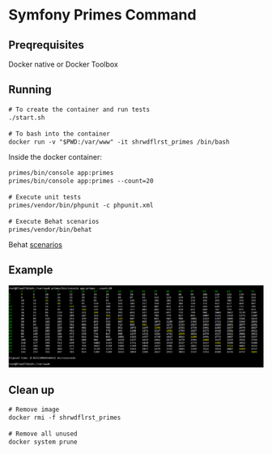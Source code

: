 Symfony Primes Command
======================

Preqrequisites
--------------
Docker native or Docker Toolbox

Running
-------

    # To create the container and run tests
    ./start.sh
    
    # To bash into the container
    docker run -v "$PWD:/var/www" -it shrwdflrst_primes /bin/bash
    
Inside the docker container:    
    
    primes/bin/console app:primes
    primes/bin/console app:primes --count=20
    
    # Execute unit tests
    primes/vendor/bin/phpunit -c phpunit.xml
    
    # Execute Behat scenarios
    primes/vendor/bin/behat
    
Behat [scenarios](./primes/features/primes_command.feature)    
    
Example
-------
 
![Example](https://github.com/ShrwdFlrst/symfony-primes/raw/master/example.gif)
    
Clean up
--------

    # Remove image
    docker rmi -f shrwdflrst_primes
    
    # Remove all unused
    docker system prune
    
